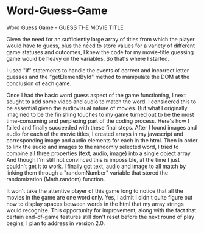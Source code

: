 # Word-Guess-Game
Word Guess Game - GUESS THE MOVIE TITLE

Given the need for an sufficiently large array of titles from which the player would have to guess, plus the need to store values for a variety of different game statuses and outcomes, I knew the code for my movie-title guessing game would be heavy on the variables. So that's where I started. 

I used "if" statements to handle the events of correct and incorrect letter guesses and the "getElementById" method to manipulate the DOM at the conclusion of each game. 

Once I had the basic word guess aspect of the game functioning, I next sought to add some video and audio to match the word. I considered this to be essential given the audiovisual nature of movies. But what I originally imagined to be the finishing touches to my game turned out to be the most time-consuming and perplexing part of the coding process. Here's how I failed and finally succeeded with these final steps. After I found images and audio for each of the movie titles, I created arrays in my javascript and corresponding image and audio elements for each in the html. Then in order to link the audio and images to the randomly selected word, I tried to combine all three properties (text, audio, image) into a single object array. And though I'm still not convinced this is impossible, at the time I just couldn't get it to work. I finally got text, audio and image to all match by linking them through a "randomNumber" variable that stored the randomization (Math.random) function.

It won't take the attentive player of this game long to notice that all the movies in the game are one word only. Yes, I admit I didn't quite figure out how to display spaces between words in the html that my array strings would recognize. This opportunity for improvement, along with the fact that certain end-of-game features still don't reset before the next round of play begins, I plan to address in version 2.0.
